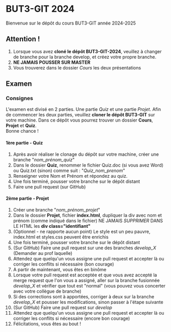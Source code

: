 # BUT3-GIT 2024

Bienvenue sur le dépôt du cours BUT3-GIT année 2024-2025
## Attention !
1. Lorsque vous avez **cloné le dépôt BUT3-GIT-2024**, veuillez à changer de branche pour la branche develop, et créez votre propre branche.
2. **NE JAMAIS POUSSER SUR MASTER**
3. Vous trouverez dans le dossier *Cours* les deux présentations

## Examen
### Consignes

L'examen est divisé en 2 parties. Une partie *Quiz* et une partie *Projet*. Afin de commencer les deux parties, veuillez **cloner le dépôt BUT3-GIT** sur votre machine. Dans ce dépôt vous pourrez trouver un dossier **Cours**, **Projet** et **Quiz**.  
Bonne chance !

#### 1ère partie - Quiz

1. Après avoir réaliser le clonage du dépôt sur votre machine, créer une branche "*nom_prénom_quiz*"
2. Dans le dossier **Quiz**, renommer le fichier Quiz.doc (si vous avez Word) ou Quiz.txt (sinon) comme suit : "*Quiz_nom_prenom*"
3. Renseigner votre Nom et Prénom et répondez au quiz.
4. Une fois terminé, pousser votre branche sur le dépôt distant
5. Faire une pull request (sur GitHub)

#### 2ème partie - Projet

1. Créer une branche "*nom_prénom_projet*"
2. Dans le dossier **Projet**, fichier **index.html**, dupliquer la div avec nom et prénom (comme indiqué dans le fichier) NE JAMAIS *SUPPRIMER* DANS LE HTML les **div class="identifiant"**
3. (Optionnel - ne rapporte aucun point) Le style est un peu pauvre, index.html et styles.css peuvent être enrichis
4. Une fois terminé, pousser votre branche sur le dépôt distant
5. (Sur GitHub) Faire une pull request sur une des branches *develop_X* (Demander au prof laquelle)
6. Attendez que quelqu'un vous assigne une pull request et accepter là ou corriger les conflits si nécessaire (bon courage)
7. A partir de maintenant, vous êtes en binôme
8. Lorsque votre pull request est acceptée et que vous avez accepté la merge request que l'on vous a assigné, aller sur la branche fusionnée *develop_X* et vérifier que tout est "normal" (vous pouvez vous concerter avec votre collègue de branche)
9. Si des corrections sont à apportées, corriger à deux sur la branche *develop_X* et pousser les modifications, sinon passer à l'étape suivante
10. (Sur GitHub) Faire une pull request sur *develop*
11. Attendez que quelqu'un vous assigne une pull request et accepter là ou corriger les conflits si nécessaire (encore bon courage)
12. Félicitations, vous êtes au bout !
